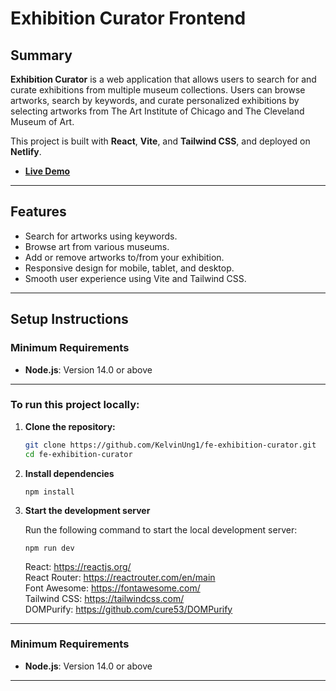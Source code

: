 # Exhibition Curator Frontend

## Summary
**Exhibition Curator** is a web application that allows users to search for and curate exhibitions from multiple museum collections. Users can browse artworks, search by keywords, and curate personalized exhibitions by selecting artworks from The Art Institute of Chicago and The Cleveland Museum of Art.

This project is built with **React**, **Vite**, and **Tailwind CSS**, and deployed on **Netlify**.

- **[Live Demo](https://66faba48718d9500080453a8--exhibition-curator-ku.netlify.app/)**

---

## Features

- Search for artworks using keywords.
- Browse art from various museums.
- Add or remove artworks to/from your exhibition.
- Responsive design for mobile, tablet, and desktop.
- Smooth user experience using Vite and Tailwind CSS.

---

## Setup Instructions

### Minimum Requirements

- **Node.js**: Version 14.0 or above

---

### To run this project locally:

1. **Clone the repository:**

   ```bash
   git clone https://github.com/KelvinUng1/fe-exhibition-curator.git
   cd fe-exhibition-curator
2. **Install dependencies**
    ```
    npm install
    ```
3. **Start the development server**

    Run the following command to start the local development server:

    ```
    npm run dev
    ```
    React: https://reactjs.org/<br>
    React Router: https://reactrouter.com/en/main<br>
    Font Awesome: https://fontawesome.com/<br>
    Tailwind CSS: https://tailwindcss.com/<br>
    DOMPurify: https://github.com/cure53/DOMPurify<br>
    
---

### Minimum Requirements

- **Node.js**: Version 14.0 or above

---
